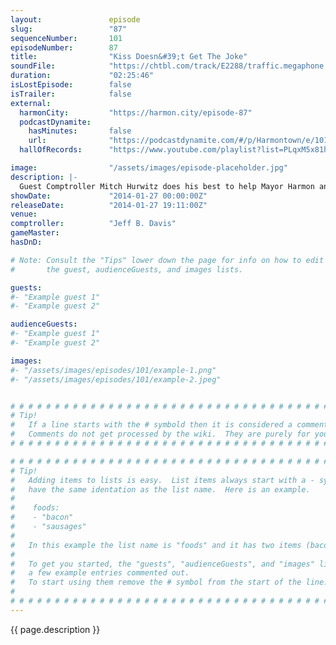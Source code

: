 ```yaml
---
layout:               episode
slug:                 "87"
sequenceNumber:       101
episodeNumber:        87
title:                "Kiss Doesn&#39;t Get The Joke"
soundFile:            "https://chtbl.com/track/E2288/traffic.megaphone.fm/STA5034086784.mp3?updated=1555718415"
duration:             "02:25:46"
isLostEpisode:        false
isTrailer:            false
external:
  harmonCity:         "https://harmon.city/episode-87"
  podcastDynamite:
    hasMinutes:       false
    url:              "https://podcastdynamite.com/#/p/Harmontown/e/101/87"
  hallOfRecords:      "https://www.youtube.com/playlist?list=PLqxM5x81hNOaFKR_VO-GVmwYb_IZP5UfT"

image:                "/assets/images/episode-placeholder.jpg"
description: |-
  Guest Comptroller Mitch Hurwitz does his best to help Mayor Harmon and Kumail Nanjiani ridicule Rob Schrab as he tries to celebrate 20 years of his comic book SCUD: The Disposable Assassin. In D&D, Sharpie and Laan-ev go to blows.
showDate:             "2014-01-27 00:00:00Z"
releaseDate:          "2014-01-27 19:11:00Z"
venue:                
comptroller:          "Jeff B. Davis"
gameMaster:           
hasDnD:               

# Note: Consult the "Tips" lower down the page for info on how to edit
#       the guest, audienceGuests, and images lists.

guests:
#- "Example guest 1"
#- "Example guest 2"

audienceGuests:
#- "Example guest 1"
#- "Example guest 2"

images:
#- "/assets/images/episodes/101/example-1.png"
#- "/assets/images/episodes/101/example-2.jpeg"


# # # # # # # # # # # # # # # # # # # # # # # # # # # # # # # # # # # # # # # # # # # # #
# Tip!
#   If a line starts with the # symbold then it is considered a comment.
#   Comments do not get processed by the wiki.  They are purely for your information.
# # # # # # # # # # # # # # # # # # # # # # # # # # # # # # # # # # # # # # # # # # # # #

# # # # # # # # # # # # # # # # # # # # # # # # # # # # # # # # # # # # # # # # # # # # #
# Tip!
#   Adding items to lists is easy.  List items always start with a - symbol and have
#   have the same identation as the list name.  Here is an example.
#
#    foods:
#    - "bacon"
#    - "sausages"
#
#   In this example the list name is "foods" and it has two items (bacon, and sausages).
#
#   To get you started, the "guests", "audienceGuests", and "images" lists below have
#   a few example entries commented out.
#   To start using them remove the # symbol from the start of the line.
#
# # # # # # # # # # # # # # # # # # # # # # # # # # # # # # # # # # # # # # # # # # # # #
---
```


<!-- The episode description will be rendered here -->
{{ page.description }}

<!-- Add your content BELOW here -->
<!-- vvvvvvvvvvvvvvvvvvvvvvvvvvv -->




<!-- ^^^^^^^^^^^^^^^^^^^^^^^^^^^ -->
<!-- Add your content ABOVE here -->

<!-- The episode gallery will be rendered here -->